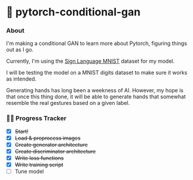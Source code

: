 # 🚦 pytorch-conditional-gan
### About
I'm making a conditional GAN to learn more about Pytorch, figuring things out as I go. 

Currently, I'm using the [Sign Language MNIST](https://www.kaggle.com/datasets/datamunge/sign-language-mnist) dataset for my model. 

I will be testing the model on a MNIST digits dataset to make sure it works as intended.

Generating hands has long been a weekness of AI. However, my hope is that once this thing done, it will be able to generate hands that somewhat resemble the real gestures based on a given label. 
### 🧑‍💻 Progress Tracker
- [x] ~~Start!~~
- [x] ~~Load & preprocess images~~
- [x] ~~Create generator architecture~~
- [x] ~~Create discriminator architecture~~
- [x] ~~Write loss functions~~
- [x] ~~Write training script~~
- [ ] Tune model
